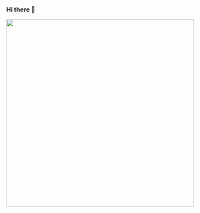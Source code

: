 ### Hi there 👋

<a href="https://images.alphacoders.com/876/876589.jpg" target="blank"><img align="center" src="https://images.alphacoders.com/876/876589.jpg" height="500" /></a>


<!--
**StephenMaina2019/StephenMaina2019** is a ✨ _special_ ✨ repository because its `README.md` (this file) appears on your GitHub profile.

Here are some ideas to get you started:

- 🔭 I’m currently working on ...
- 🌱 I’m currently learning ...
- 👯 I’m looking to collaborate on ...
- 🤔 I’m looking for help with ...
- 💬 Ask me about ...
- 📫 How to reach me: ...
- 😄 Pronouns: ...
- ⚡ Fun fact: ...
-->

